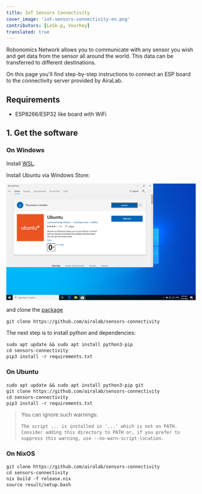 ```yaml
---
title: IoT Sensors Connectivity  
cover_image: 'iot-sensors-connectivity-en.png' 
contributors: [LoSk-p, Vourhey]
translated: true
---
```


Robonomics Network allows you to communicate with any sensor you wish and get data from the sensor all around the world. This data can be transferred to different destinations.

On this page you'll find step-by-step instructions to connect an ESP board to the connectivity server provided by AiraLab.

## Requirements

* ESP8266/ESP32 like board with WiFi

## 1. Get the software

### On Windows

Install [WSL](https://docs.microsoft.com/en-us/windows/wsl/install-win10).

Install Ubuntu via Windows Store:

![Windows Store](../images/windows_store.jpg "Windows Store")

and clone the [package](https://github.com/airalab/sensors-connectivity)

```
git clone https://github.com/airalab/sensors-connectivity
```

The next step is to install python and dependencies:

```
sudo apt update && sudo apt install python3-pip
cd sensors-connectivity
pip3 install -r requirements.txt
```

### On Ubuntu

```
sudo apt update && sudo apt install python3-pip git
git clone https://github.com/airalab/sensors-connectivity
cd sensors-connectivity
pip3 install -r requirements.txt
```

> You can ignore such warnings:
>
> ```
> The script ... is installed in '...' which is not on PATH.
> Consider adding this directory to PATH or, if you prefer to suppress this warning, use --no-warn-script-location.
> ```

### On NixOS

```
git clone https://github.com/airalab/sensors-connectivity
cd sensors-connectivity
nix build -f release.nix
source result/setup.bash
```
